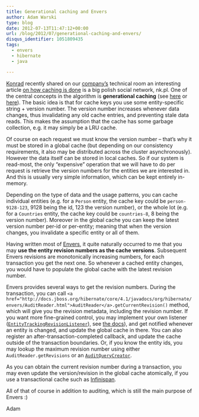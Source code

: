 ```yaml
---
title: Generational caching and Envers
author: Adam Warski
type: blog
date: 2012-07-13T11:47:12+00:00
url: /blog/2012/07/generational-caching-and-envers/
disqus_identifier: 1051809435
tags:
  - envers
  - hibernate
  - java

---
```

[Konrad][1] recently shared on our [company&#8217;s][2] technical room an interesting article [on how caching is done][3] is a big polish social network, nk.pl. One of the central concepts in the algorithm is **generational caching** (see [here][4] or [here][5]). The basic idea is that for cache keys you use some entity-specific string + version number. The version number increases whenever data changes, thus invalidating any old cache entries, and preventing stale data reads. This makes the assumption that the cache has some garbage collection, e.g. it may simply be a LRU cache.

Of course on each request we must know the version number &#8211; that&#8217;s why it must be stored in a global cache (but depending on our consistency requirements, it also may be distributed across the cluster asynchronously). However the data itself can be stored in local caches. So if our system is read-most, the only &#8220;expensive&#8221; operation that we will have to do per request is retrieve the version numbers for the entities we are interested in. And this is usually very simple information, which can be kept entirely in-memory.

Depending on the type of data and the usage patterns, you can cache individual entities (e.g. for a `Person` entity, the cache key could be `person-9128-123`, 9128 being the id, 123 the version number), or the whole lot (e.g. for a `Countries` entity, the cache key could be `countries-8`, 8 being the version number). Moreover in the global cache you can keep the latest version number per-id or per-entity; meaning that when the version changes, you invalidate a specific entity or all of them.

Having written most of [Envers][6], it quite naturally occurred to me that you may **use the entity revision numbers as the cache versions**. Subsequent Envers revisions are monotonically increasing numbers, for each transaction you get the next one. So whenever a cached entity changes, you would have to populate the global cache with the latest revision number.

Envers provides several ways to get the revision numbers. During the transaction, you can call `<a href="http://docs.jboss.org/hibernate/core/4.1/javadocs/org/hibernate/envers/AuditReader.html">AuditReader</a>.getCurrentRevision()` method, which will give you the revision metadata, including the revision number. If you want more fine-grained control, you may implement your own listener ([`EntityTrackingRevisionListener`][7]), see [the docs][8]), and get notified whenever an entity is changed, and update the global cache in there. You can also register an after-transaction-completed callback, and update the cache outside of the transaction boundaries. Or, if you know the entity ids, you may lookup the maximum revision number using either `AuditReader.getRevisions` or an [`AuditQueryCreator`][9].

As you can obtain the current revision number during a transaction, you may even update the version/revision in the global cache atomically, if you use a transactional cache such as [Infinispan][10].

All of that of course in addition to auditing, which is still the main purpose of Envers :)

Adam

 [1]: https://plus.google.com/116133683664833809819
 [2]: http://softwaremill.com
 [3]: https://groups.google.com/forum/#!msg/memcached/OiScvRbGaU8/C1vny7DiGakJ
 [4]: http://www.regexprn.com/2011/06/web-application-caching-strategies_05.html
 [5]: http://37signals.com/svn/posts/3113-how-key-based-cache-expiration-works
 [6]: http://docs.jboss.org/hibernate/core/4.1/devguide/en-US/html/ch15.html
 [7]: http://docs.jboss.org/hibernate/core/4.1/javadocs/org/hibernate/envers/EntityTrackingRevisionListener.html
 [8]: http://docs.jboss.org/hibernate/orm/4.1/devguide/en-US/html/ch15.html#envers-tracking-modified-entities-revchanges
 [9]: http://docs.jboss.org/hibernate/core/4.1/javadocs/org/hibernate/envers/query/AuditQueryCreator.html
 [10]: http://www.jboss.org/infinispan/

